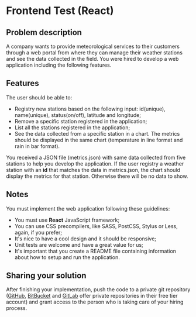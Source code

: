 # Frontend Test (React)

## Problem description

A company wants to provide meteorological services to their customers through a web portal from where they can manage their weather stations and see the data collected in the field. You were hired to develop a web application including the following features.

## Features

The user should be able to:
- Registry new stations based on the following input: id(unique), name(unique), status(on/off), latitude and longitude;
- Remove a specific station registered in the application;
- List all the stations registered in the application;
- See the data collected from a specific station in a chart. The metrics should be displayed in the same chart (temperature in line format and rain in bar format).

You received a JSON file (metrics.json) with same data collected from five stations to help you develop the application. If the user registry a weather station with an **id** that matches the data in metrics.json, the chart should display the metrics for that station. Otherwise there will be no data to show.

## Notes

You must implement the web application following these guidelines:

- You must use **React** JavaScript framework;
- You can use CSS precompilers, like SASS, PostCSS, Stylus or Less, again, if you prefer;
- It's nice to have a cool design and it should be responsive;
- Unit tests are welcome and have a great value for us;
- It's important that you create a README file containing information about how to setup and run the application.

## Sharing your solution

After finishing your implementation, push the code to a private git repository ([GitHub](https://github.com/pricing), [BitBucket](https://bitbucket.org) and [GitLab](https://gitlab.com) offer private repositories in their free tier account) and grant access to the person who is taking care of your hiring process.
